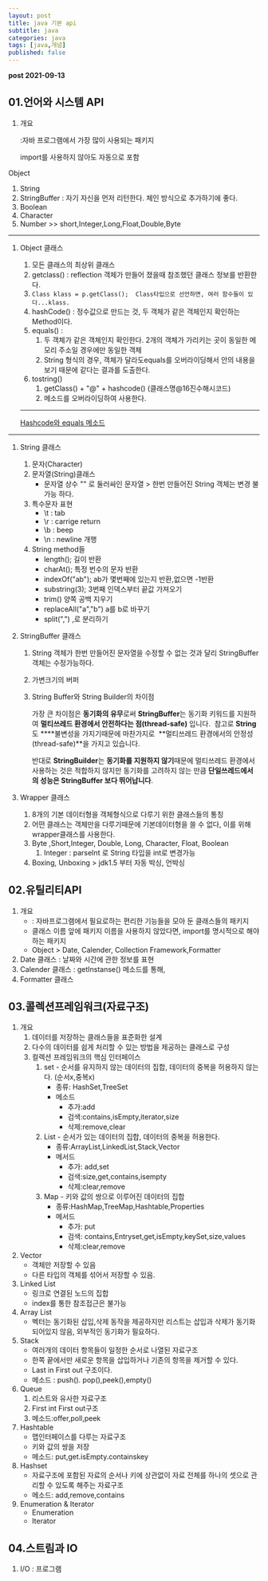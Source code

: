 ```yaml
---
layout: post
title: java 기본 api
subtitle: java
categories: java
tags: [java,개념]
published: false
---
```



**post 2021-09-13**

## 01.언어와 시스템 API

1. 개요

     :자바 프로그램에서 가장 많이 사용되는 패키지

    import를 사용하지 않아도 자동으로 포함

Object

1. String
2. StringBuffer : 자기 자신을 먼저 리턴한다. 체인 방식으로 추가하기에 좋다.
3. Boolean
4. Character
5. Number >> short,Integer,Long,Float,Double,Byte

---

1. Object 클래스
    1. 모든 클래스의 최상위 클래스
    2. getclass() : reflection 객체가 만들어 졌을때 참조했던 클래스 정보를 반환한다. 
    3. `Class klass = p.getClass();  Class타입으로 선언하면, 여러 함수들이 있다...klass.`
    4. hashCode() : 정수값으로 만드는 것, 두 객체가 같은 객체인지 확인하는 Method이다.
    5. equals() : 
        1. 두 객체가 같은 객체인지 확인한다. 2개의 객체가 가리키는 곳이 동일한 메모리 주소일 경우에만 동일한 객체
        2. String 형식의 경우, 객체가 달라도equals를 오버라이딩해서 안의 내용을 보기 때문에 같다는 결과를 도출한다. 
    6. tostring() 
        1. getClass() + "@" + hashcode() (클래스명@16진수해시코드)
        2. 메소드를 오버라이딩하여 사용한다. 

    ---

    [Hashcode와 equals 메소드](https://www.notion.so/Hashcode-equals-0460bcf1627848f0878da9215fe616f8)

---

1. String 클래스
    1. 문자(Character)
    2. 문자열(String)클래스
        * 문자열 상수 "" 로 둘러싸인 문자열 > 한번 만들어진 String 객체는 변경 불가능 하다.
    3.  특수문자 표현
        *  \t : tab
        *  \r : carrige return
        * \b : beep
        * \n : newline 개행
    4. String method들
        * length(); 길이 반환
        * charAt(); 특정 번수의 문자 반환
        * indexOf("ab"); ab가 몇번째에 있는지 반환,없으면 -1반환
        * substring(3); 3번째 인덱스부터 끝값 가져오기 
        * trim() 양쪽 공백 지우기
        * replaceAll("a","b") a를 b로 바꾸기
        * split(",") ,로 분리하기
2. StringBuffer 클래스
    1. String 객체가 한번 만들어진 문자열을 수정할 수 없는 것과 달리  StringBuffer객체는 수정가능하다.
    2. 가변크기의 버퍼
    3. String Buffer와 String Builder의 차이점

        가장 큰 차이점은 **동기화의 유무**로써 **StringBuffer**는 동기화 키워드를 지원하여 **멀티쓰레드 환경에서 안전하다는 점(thread-safe)** 입니다.  참고로 **String**도 ****불변성을 가지기때문에 마찬가지로  **멀티쓰레드 환경에서의 안정성(thread-safe)**을 가지고 있습니다.

        반대로 **StringBuilder**는 **동기화를 지원하지 않기**때문에 멀티쓰레드 환경에서 사용하는 것은 적합하지 않지만 동기화를 고려하지 않는 만큼 **단일쓰레드에서의 성능은 StringBuffer 보다 뛰어납니다**.

3. Wrapper 클래스
    1. 8개의 기본 데이터형을 객체형식으로 다루기 위한 클래스들의 통칭
    2. 어떤 클래스는 객체만을 다루기때문에 기본데이터형을 쓸 수 없다, 이를 위해 wrapper클래스를 사용한다.
    3. Byte ,Short,Integer, Double, Long, Character, Float, Boolean
        1. Integer : parseInt 로 String 타입을 int로 변경가능
    4. Boxing, Unboxing > jdk1.5 부터 자동 박싱, 언박싱

## 02.유틸리티API

1. 개요
    *  : 자바프로그램에서 필요로하는 편리한 기능들을 모아 둔 클래스들의 패키지
    * 클래스 이름 앞에 패키지 이름을 사용하지 않았다면, import를 명시적으로 해야하는 패키지
    * Object > Date, Calender, Collection Framework,Formatter
2. Date 클래스 : 날짜와 시간에 관한 정보를 표현
3. Calender 클래스 :  getInstanse() 메소드를 통해, 
4. Formatter 클래스

## 03.콜렉션프레임워크(자료구조)

1. 개요
    1. 데이터를 저장하는 클래스들을 표준화한 설계
    2. 다수의 데이터를 쉽게 처리할 수 있는 방법을 제공하는 클래스로 구성
    3. 컬렉션 프레임워크의 핵심 인터페이스 
        1. set - 순서를 유지하지 않는 데이터의 집합, 데이터의 중복을 허용하지 않는다. (순서x,중복x)
            * 종류: HashSet,TreeSet
            * 메소드
                * 추가:add
                * 검색:contains,isEmpty,iterator,size
                * 삭제:remove,clear
        2. List - 순서가 있는 데이터의 집합, 데이터의 중복을 허용한다.
            + 종류:ArrayList,LinkedList,Stack,Vector
            + 메서드
                * 추가: add,set
                * 검색:size,get,contains,isempty
                * 삭제:clear,remove
        3. Map - 키와 값의 쌍으로 이루어진 데이터의 집합
            + 종류:HashMap,TreeMap,Hashtable,Properties
            + 메서드
                * 추가: put
                * 검색: contains,Entryset,get,isEmpty,keySet,size,values
                * 삭제:clear,remove
2. Vector
    * 객체만 저장할 수 있음
    * 다른 타입의 객체를 섞어서 저장할 수 있음.
3. Linked List
    * 링크로 연결된 노드의 집합
    * index를 통한 참조접근은 불가능
4. Array List
    * 벡터는 동기화된 삽입,삭제 동작을 제공하지만 리스트는 삽입과 삭제가 동기화 되어있지 않음, 외부적인 동기화가 필요하다. 
5. Stack
    * 여러개의 데이터 항목들이 일정한 순서로 나열된 자료구조
    * 한쪽 끝에서만 새로운 항목을 삽입하거나 기존의 항목을 제거할 수 있다.
    * Last in First out 구조이다.
    * 메소드 : push(). pop(),peek(),empty()
6. Queue
    1. 리스트와 유사한 자료구조
    2. First int First out구조
    3. 메소드:offer,poll,peek
7. Hashtable
    * 맵인터페이스를 다루는 자료구조
    * 키와 값의 쌍을 저장
    * 메소드: put,get.isEmpty.containskey
8. Hashset
    * 자료구조에 포함된 자료의 순서나 키에 상관없이 자료 전체를 하나의 셋으로 관리할 수 있도록 해주는 자료구조
    * 메소드: add,remove,contains
9. Enumeration &  Iterator
    * Enumeration
    * Iterator

## 04.스트림과 IO

1. I/O : 프로그램